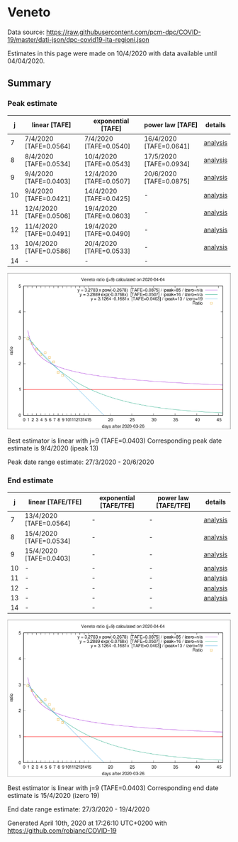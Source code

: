 # Veneto


Data source: https://raw.githubusercontent.com/pcm-dpc/COVID-19/master/dati-json/dpc-covid19-ita-regioni.json

Estimates in this page were made on 10/4/2020 with data available until 04/04/2020.


## Summary 

### Peak estimate 
|j|linear [TAFE]|exponential [TAFE]|power law [TAFE]|details|
|---|----|-----------|---------|-------|
|7|7/4/2020 [TAFE=0.0564]|7/4/2020 [TAFE=0.0540]|16/4/2020 [TAFE=0.0641]|[analysis](COVID-19_veneto_j7_2020-04-04.md)|
|8|8/4/2020 [TAFE=0.0534]|10/4/2020 [TAFE=0.0543]|17/5/2020 [TAFE=0.0934]|[analysis](COVID-19_veneto_j8_2020-04-04.md)|
|9|9/4/2020 [TAFE=0.0403]|12/4/2020 [TAFE=0.0507]|20/6/2020 [TAFE=0.0875]|[analysis](COVID-19_veneto_j9_2020-04-04.md)|
|10|9/4/2020 [TAFE=0.0421]|14/4/2020 [TAFE=0.0425]|-|[analysis](COVID-19_veneto_j10_2020-04-04.md)|
|11|12/4/2020 [TAFE=0.0506]|19/4/2020 [TAFE=0.0603]|-|[analysis](COVID-19_veneto_j11_2020-04-04.md)|
|12|11/4/2020 [TAFE=0.0491]|19/4/2020 [TAFE=0.0490]|-|[analysis](COVID-19_veneto_j12_2020-04-04.md)|
|13|10/4/2020 [TAFE=0.0586]|20/4/2020 [TAFE=0.0533]|-|[analysis](COVID-19_veneto_j13_2020-04-04.md)|
|14|-|-|-||

![best peak estimate](COVID-19_veneto_j9_2020-04-04.png)

Best estimator is linear with j=9 (TAFE=0.0403)
Corresponding peak date estimate is 9/4/2020 (ipeak 13)


Peak date range estimate: 27/3/2020 - 20/6/2020

### End estimate 
|j|linear [TAFE/TFE]|exponential [TAFE/TFE]|power law [TAFE/TFE]|details|
|---|----|-----------|---------|-------|
|7|13/4/2020 [TAFE=0.0564]|-|-|[analysis](COVID-19_veneto_j7_2020-04-04.md)|
|8|15/4/2020 [TAFE=0.0534]|-|-|[analysis](COVID-19_veneto_j8_2020-04-04.md)|
|9|15/4/2020 [TAFE=0.0403]|-|-|[analysis](COVID-19_veneto_j9_2020-04-04.md)|
|10|-|-|-|[analysis](COVID-19_veneto_j10_2020-04-04.md)|
|11|-|-|-|[analysis](COVID-19_veneto_j11_2020-04-04.md)|
|12|-|-|-|[analysis](COVID-19_veneto_j12_2020-04-04.md)|
|13|-|-|-|[analysis](COVID-19_veneto_j13_2020-04-04.md)|
|14|-|-|-||

![best zero estimate](COVID-19_veneto_j9_2020-04-04.png)

Best estimator is linear with j=9 (TAFE=0.0403)
Corresponding end date estimate is 15/4/2020 (izero 19)


End date range estimate: 27/3/2020 - 19/4/2020

Generated April 10th, 2020 at 17:26:10 UTC+0200 with https://github.com/robianc/COVID-19
